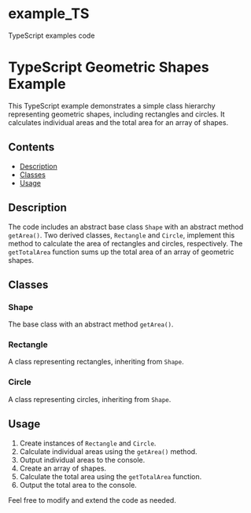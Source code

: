 # example_TS
TypeScript examples code
# TypeScript Geometric Shapes Example

This TypeScript example demonstrates a simple class hierarchy representing geometric shapes, including rectangles and circles. It calculates individual areas and the total area for an array of shapes.

## Contents

- [Description](#description)
- [Classes](#classes)
- [Usage](#usage)

## Description

The code includes an abstract base class `Shape` with an abstract method `getArea()`. Two derived classes, `Rectangle` and `Circle`, implement this method to calculate the area of rectangles and circles, respectively. The `getTotalArea` function sums up the total area of an array of geometric shapes.

## Classes

### Shape

The base class with an abstract method `getArea()`.

### Rectangle

A class representing rectangles, inheriting from `Shape`.

### Circle

A class representing circles, inheriting from `Shape`.

## Usage

1. Create instances of `Rectangle` and `Circle`.
2. Calculate individual areas using the `getArea()` method.
3. Output individual areas to the console.
4. Create an array of shapes.
5. Calculate the total area using the `getTotalArea` function.
6. Output the total area to the console.

Feel free to modify and extend the code as needed.

